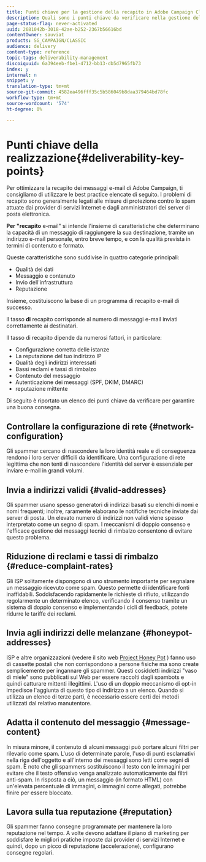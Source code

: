 ```yaml
---
title: Punti chiave per la gestione della recapito in Adobe Campaign Classic
description: Quali sono i punti chiave da verificare nella gestione della recapito in Adobe Campaign Classic?
page-status-flag: never-activated
uuid: 2681042b-3018-42ae-b252-2367b56616bd
contentOwner: sauviat
products: SG_CAMPAIGN/CLASSIC
audience: delivery
content-type: reference
topic-tags: deliverability-management
discoiquuid: 6a394eeb-fbe1-4712-bb13-db5d7965fb73
index: y
internal: n
snippet: y
translation-type: tm+mt
source-git-commit: 4582ea496fff35c5b586049b8daa379464bd78fc
workflow-type: tm+mt
source-wordcount: '574'
ht-degree: 0%

---
```



# Punti chiave della realizzazione{#deliverability-key-points}

Per ottimizzare la recapito dei messaggi e-mail di Adobe Campaign, ti consigliamo di utilizzare le best practice elencate di seguito. I problemi di recapito sono generalmente legati alle misure di protezione contro lo spam attuate dai provider di servizi Internet e dagli amministratori dei server di posta elettronica.

**Per &quot;recapito** e-mail&quot; si intende l&#39;insieme di caratteristiche che determinano la capacità di un messaggio di raggiungere la sua destinazione, tramite un indirizzo e-mail personale, entro breve tempo, e con la qualità prevista in termini di contenuto e formato.

Queste caratteristiche sono suddivise in quattro categorie principali:
* Qualità dei dati
* Messaggio e contenuto
* Invio dell&#39;infrastruttura
* Reputazione

Insieme, costituiscono la base di un programma di recapito e-mail di successo.

Il tasso **di** recapito corrisponde al numero di messaggi e-mail inviati correttamente ai destinatari.

Il tasso di recapito dipende da numerosi fattori, in particolare:
* Configurazione corretta delle istanze
* La reputazione del tuo indirizzo IP
* Qualità degli indirizzi interessati
* Bassi reclami e tassi di rimbalzo
* Contenuto del messaggio
* Autenticazione dei messaggi (SPF, DKIM, DMARC)
* reputazione mittente

Di seguito è riportato un elenco dei punti chiave da verificare per garantire una buona consegna.

## Controllare la configurazione di rete {#network-configuration}

Gli spammer cercano di nascondere la loro identità reale e di conseguenza rendono i loro server difficili da identificare. Una configurazione di rete legittima che non tenti di nascondere l&#39;identità del server è essenziale per inviare e-mail in grandi volumi.

## Invia a indirizzi validi {#valid-addresses}

Gli spammer usano spesso generatori di indirizzi basati su elenchi di nomi e nomi frequenti; inoltre, raramente elaborano le notifiche tecniche inviate dai server di posta. Un elevato numero di indirizzi non validi viene spesso interpretato come un segno di spam. I meccanismi di doppio consenso e l&#39;efficace gestione dei messaggi tecnici di rimbalzo consentono di evitare questo problema.

## Riduzione di reclami e tassi di rimbalzo {#reduce-complaint-rates}

Gli ISP solitamente dispongono di uno strumento importante per segnalare un messaggio ricevuto come spam. Questo permette di identificare fonti inaffidabili. Soddisfacendo rapidamente le richieste di rifiuto, utilizzando regolarmente un determinato elenco, verificando il consenso tramite un sistema di doppio consenso e implementando i cicli di feedback, potete ridurre le tariffe dei reclami.

## Invia agli indirizzi delle melanzane {#honeypot-addresses}

ISP e altre organizzazioni (vedere il sito web [Project Honey Pot](https://www.projecthoneypot.org/) ) fanno uso di cassette postali che non corrispondono a persone fisiche ma sono create semplicemente per ingannare gli spammer. Questi cosiddetti indirizzi &quot;vaso di miele&quot; sono pubblicati sul Web per essere raccolti dagli spambots e quindi catturare mittenti illegittimi. L&#39;uso di un doppio meccanismo di opt-in impedisce l&#39;aggiunta di questo tipo di indirizzo a un elenco. Quando si utilizza un elenco di terze parti, è necessario essere certi dei metodi utilizzati dal relativo manutentore.

## Adatta il contenuto del messaggio {#message-content}

In misura minore, il contenuto di alcuni messaggi può portare alcuni filtri per rilevarlo come spam. L&#39;uso di determinate parole, l&#39;uso di punti esclamativi nella riga dell&#39;oggetto e all&#39;interno dei messaggi sono letti come segni di spam. È noto che gli spammers sostituiscono il testo con le immagini per evitare che il testo offensivo venga analizzato automaticamente dai filtri anti-spam. In risposta a ciò, un messaggio (in formato HTML) con un&#39;elevata percentuale di immagini, o immagini come allegati, potrebbe finire per essere bloccato.

## Lavora sulla tua reputazione {#reputation}

Gli spammer fanno consegne programmate per mantenere la loro reputazione nel tempo. A volte devono adattare il piano di marketing per soddisfare le migliori pratiche imposte dai provider di servizi Internet e quindi, dopo un picco di reputazione (accelerazione), configurano consegne regolari.